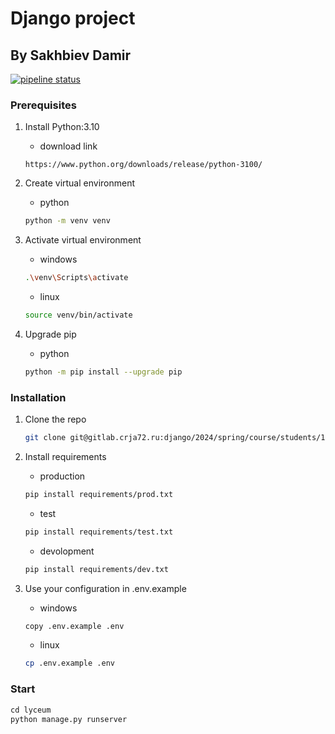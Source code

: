 # Django project

## By Sakhbiev Damir

[![pipeline status](https://gitlab.crja72.ru/django/2024/spring/course/students/199049-sahbievdg-course-1112/badges/main/pipeline.svg)](https://gitlab.crja72.ru/django/2024/spring/course/students/199049-sahbievdg-course-1112/-/commits/main)

### Prerequisites

1. Install Python:3.10
    * download link

    ```url
    https://www.python.org/downloads/release/python-3100/
    ```

2. Create virtual environment
    * python

    ```bash
    python -m venv venv
    ```

3. Activate virtual environment
    * windows

    ```bash
    .\venv\Scripts\activate
    ```

    * linux

    ```bash
    source venv/bin/activate
    ```

4. Upgrade pip
    * python

    ```bash
    python -m pip install --upgrade pip
    ```

### Installation

1. Clone the repo

   ```bash
   git clone git@gitlab.crja72.ru:django/2024/spring/course/students/199049-sahbievdg-course-1112.git
   ```

2. Install requirements
    * production

    ```bash
    pip install requirements/prod.txt
    ```

    * test

    ```bash
    pip install requirements/test.txt
    ```

    * devolopment

    ```bash
    pip install requirements/dev.txt
    ```

3. Use your configuration in .env.example
    * windows

    ```bash
    copy .env.example .env
    ```

    * linux

    ```bash
    cp .env.example .env
    ```

### Start

```bash
сd lyceum
python manage.py runserver
```
